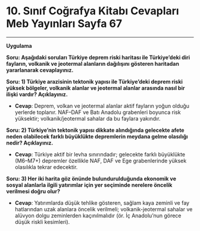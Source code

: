 # 10. Sınıf Coğrafya Kitabı Cevapları Meb Yayınları Sayfa 67

---

**Uygulama**

**Soru: Aşağıdaki soruları Türkiye deprem riski haritası ile Türkiye’deki diri fayların, volkanik ve jeotermal alanların dağılışını gösteren haritadan yararlanarak cevaplayınız.**

**Soru: 1) Türkiye arazisinin tektonik yapısı ile Türkiye’deki deprem riski yüksek bölgeler, volkanik alanlar ve jeotermal alanlar arasında nasıl bir ilişki vardır? Açıklayınız.**

-   **Cevap**: Deprem, volkan ve jeotermal alanlar aktif fayların yoğun olduğu yerlerde toplanır. NAF–DAF ve Batı Anadolu grabenleri boyunca risk yüksektir; volkanik/jeotermal sahalar da bu faylara yakındır.

**Soru: 2) Türkiye’nin tektonik yapısı dikkate alındığında gelecekte afete neden olabilecek farklı büyüklükte depremlerin meydana gelme olasılığı nedir? Açıklayınız.**

-   **Cevap**: Türkiye aktif bir levha sınırındadır; gelecekte farklı büyüklükte (M6–M7+) depremler özellikle NAF, DAF ve Ege grabenlerinde yüksek olasılıkla tekrar edecektir.

**Soru: 3) Her iki harita göz önünde bulundurulduğunda ekonomik ve sosyal alanlarla ilgili yatırımlar için yer seçiminde nerelere öncelik verilmesi doğru olur?**

-   **Cevap**: Yatırımlarda düşük tehlike gösteren, sağlam kaya zeminli ve fay hatlarından uzak alanlara öncelik verilmeli; volkanik-jeotermal sahalar ve alüvyon dolgu zeminlerden kaçınılmalıdır (ör. İç Anadolu’nun görece düşük riskli kesimleri).
